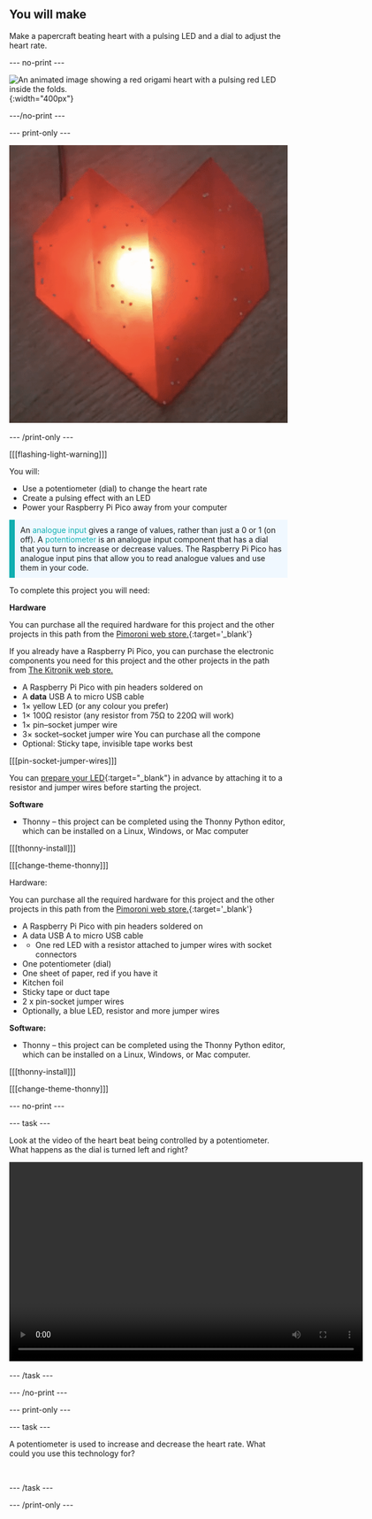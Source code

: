 ## You will make

Make a papercraft beating heart with a pulsing LED and a dial to adjust the heart rate. 

--- no-print ---

![An animated image showing a red origami heart with a pulsing red LED inside the folds.](images/heartbeat.gif){:width="400px"}

---/no-print ---

--- print-only ---

![An image showing a red origami heart with a pulsing red LED inside the folds.](images/heart-static.png)

--- /print-only ---

[[[flashing-light-warning]]]

You will:
+ Use a potentiometer (dial) to change the heart rate
+ Create a pulsing effect with an LED
+ Power your Raspberry Pi Pico away from your computer

<p style="border-left: solid; border-width:10px; border-color: #0faeb0; background-color: aliceblue; padding: 10px;">
An <span style="color: #0faeb0">analogue input</span> gives a range of values, rather than just a 0 or 1 (on off). A <span style="color: #0faeb0">potentiometer</span> is an analogue input component that has a dial that you turn to increase or decrease values. The Raspberry Pi Pico has analogue input pins that allow you to read analogue values and use them in your code. 
</p>

To complete this project you will need:

**Hardware**

You can purchase all the required hardware for this project and the other projects in this path from the [Pimoroni web store.](https://shop.pimoroni.com/products/pico-intro-kit?variant=39893512945747){:target='_blank'}

If you already have a Raspberry Pi Pico, you can purchase the electronic components you need for this project and the other projects in the path from [The Kitronik web store.](https://kitronik.co.uk/products/5343-raspberry-pi-foundation-pico-pathway-pack)

+ A Raspberry Pi Pico with pin headers soldered on
+ A **data** USB A to micro USB cable
+ 1× yellow LED (or any colour you prefer)
+ 1× 100Ω resistor (any resistor from 75Ω to 220Ω will work)
+ 1× pin–socket jumper wire
+ 3× socket–socket jumper wire
You can purchase all the compone 
+ Optional: Sticky tape, invisible tape works best

[[[pin-socket-jumper-wires]]]

You can [prepare your LED](https://projects.raspberrypi.org/en/projects/introduction-to-the-pico){:target="_blank"} in advance by attaching it to a resistor and jumper wires before starting the project. 

**Software**

+ Thonny – this project can be completed using the Thonny Python editor, which can be installed on a Linux, Windows, or Mac computer

[[[thonny-install]]]

[[[change-theme-thonny]]]

Hardware:

You can purchase all the required hardware for this project and the other projects in this path from the [Pimoroni web store.](https://shop.pimoroni.com/products/pico-intro-kit?variant=39893512945747){:target='_blank'}

+ A Raspberry Pi Pico with pin headers soldered on
+ A data USB A to micro USB cable
+ + One red LED with a resistor attached to jumper wires with socket connectors
+ One potentiometer (dial)
+ One sheet of paper, red if you have it
+ Kitchen foil 
+ Sticky tape or duct tape
+ 2 x pin-socket jumper wires
+ Optionally, a blue LED, resistor and more jumper wires

**Software:**
+ Thonny – this project can be completed using the Thonny Python editor, which can be installed on a Linux, Windows, or Mac computer.

[[[thonny-install]]]

[[[change-theme-thonny]]]

--- no-print ---

--- task ---

Look at the video of the heart beat being controlled by a potentiometer. What happens as the dial is turned left and right?

<video width="640" height="360" controls>
<source src="images/beating-heart.mp4" type="video/mp4">
Your browser does not support WebM video, try FireFox or Chrome
</video>

--- /task ---

--- /no-print ---

--- print-only ---

--- task ---

A potentiometer is used to increase and decrease the heart rate. What could you use this technology for?

![]()

--- /task ---

--- /print-only ---
